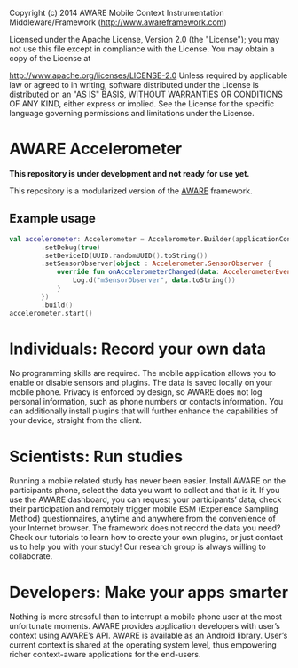 Copyright (c) 2014 AWARE Mobile Context Instrumentation Middleware/Framework (http://www.awareframework.com)

Licensed under the Apache License, Version 2.0 (the "License"); you may not use this file except in compliance with the License. You may obtain a copy of the License at

http://www.apache.org/licenses/LICENSE-2.0
Unless required by applicable law or agreed to in writing, software distributed under the License is distributed on an "AS IS" BASIS, WITHOUT WARRANTIES OR CONDITIONS OF ANY KIND, either express or implied. See the License for the specific language governing permissions and limitations under the License.

# AWARE Accelerometer

**This repository is under development and not ready for use yet.**

This repository is a modularized version of the [AWARE](https://github.com/denzilferreira/aware-client) framework.

## Example usage

```kotlin
val accelerometer: Accelerometer = Accelerometer.Builder(applicationContext)
        .setDebug(true)
        .setDeviceID(UUID.randomUUID().toString())
        .setSensorObserver(object : Accelerometer.SensorObserver {
            override fun onAccelerometerChanged(data: AccelerometerEvent) {
                Log.d("mSensorObserver", data.toString())
            }
        })
        .build()
accelerometer.start()
```

# Individuals: Record your own data

No programming skills are required. The mobile application allows you to enable or disable sensors and plugins. The data is saved locally on your mobile phone. Privacy is enforced by design, so AWARE does not log personal information, such as phone numbers or contacts information. You can additionally install plugins that will further enhance the capabilities of your device, straight from the client.

# Scientists: Run studies

Running a mobile related study has never been easier. Install AWARE on the participants phone, select the data you want to collect and that is it. If you use the AWARE dashboard, you can request your participants’ data, check their participation and remotely trigger mobile ESM (Experience Sampling Method) questionnaires, anytime and anywhere from the convenience of your Internet browser. The framework does not record the data you need? Check our tutorials to learn how to create your own plugins, or just contact us to help you with your study! Our research group is always willing to collaborate.

# Developers: Make your apps smarter

Nothing is more stressful than to interrupt a mobile phone user at the most unfortunate moments. AWARE provides application developers with user’s context using AWARE’s API. AWARE is available as an Android library. User’s current context is shared at the operating system level, thus empowering richer context-aware applications for the end-users.